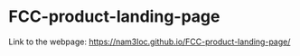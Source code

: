 # FCC-product-landing-page

Link to the webpage: https://nam3loc.github.io/FCC-product-landing-page/
